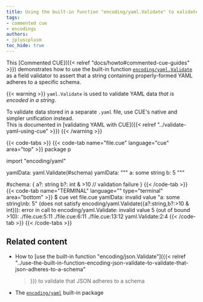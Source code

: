 ```yaml
---
title: Using the built-in function "encoding/yaml.Validate" to validate that YAML adheres to a schema
tags:
- commented cue
- encodings
authors:
- jpluscplusm
toc_hide: true
---
```


This [Commented CUE]({{< relref "docs/howto#commented-cue-guides" >}})
demonstrates how to use the built-in function
[`encoding/yaml.Validate`](https://pkg.go.dev/cuelang.org/go/pkg/encoding/yaml#Validate)
as a field validator to assert that a string containing properly-formed YAML
adheres to a specific schema.

{{< warning >}}
`yaml.Validate` is used to validate YAML data *that is encoded in a string*.

To validate data stored in a separate `.yaml` file, use CUE's native and
simpler unification instead.\
This is documented in
[validating YAML with CUE]({{< relref "../validate-yaml-using-cue" >}})
{{< /warning >}}

{{< code-tabs >}}
{{< code-tab name="file.cue" language="cue"  area="top" >}}
package p

import "encoding/yaml"

yamlData: yaml.Validate(#schema)
yamlData: """
	a: some string
	b: 5
	"""

#schema: {
	a?: string
	b?: int & >10 // validation failure
}
{{< /code-tab >}}
{{< code-tab name="TERMINAL" language="" type="terminal" area="bottom" >}}
$ cue vet file.cue
yamlData: invalid value "a: some string\nb: 5" (does not satisfy encoding/yaml.Validate({a?:string,b?:>10 & int})): error in call to encoding/yaml.Validate: invalid value 5 (out of bound >10):
    ./file.cue:5:11
    ./file.cue:6:11
    ./file.cue:13:12
    yaml.Validate:2:4
{{< /code-tab >}}
{{< /code-tabs >}}

## Related content
  
- How to [use the built-in function "encoding/json.Validate"]({{< relref
    "../use-the-built-in-function-encoding-json-validate-to-validate-that-json-adheres-to-a-schema"
  >}}) to validate that JSON adheres to a schema
- The [`encoding/yaml`](https://pkg.go.dev/cuelang.org/go/pkg/encoding/yaml)
  built-in package
